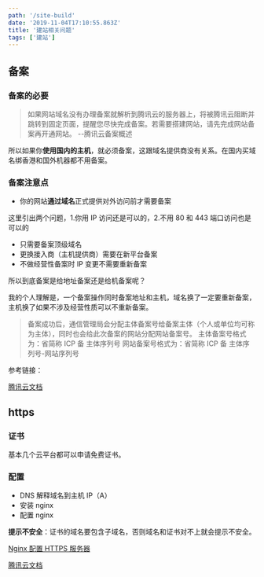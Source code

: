 ```yaml
---
path: '/site-build'
date: '2019-11-04T17:10:55.863Z'
title: '建站相关问题'
tags: ['建站']
---
```


## 备案

### 备案的必要

> 如果网站域名没有办理备案就解析到腾讯云的服务器上，将被腾讯云阻断并跳转到固定页面，提醒您尽快完成备案。若需要搭建网站，请先完成网站备案再开通网站。 --腾讯云备案概述

所以如果你**使用国内的主机**，就必须备案，这跟域名提供商没有关系。在国内买域名绑香港和国外机器都不用备案。

### 备案注意点

- 你的网站**通过域名**正式提供对外访问前才需要备案

这里引出两个问题，1.你用 IP 访问还是可以的，2.不用 80 和 443 端口访问也是可以的

- 只需要备案顶级域名
- 更换接入商（主机提供商）需要在新平台备案
- 不做经营性备案时 IP 变更不需要重新备案

所以到底备案是给地址备案还是给机备案呢？

我的个人理解是，一个备案操作同时备案地址和主机，域名换了一定要重新备案，主机换了如果不涉及经营性质可以不重新备案。

> 备案成功后，通信管理局会分配主体备案号给备案主体（个人或单位均可称为主体），同时也会给此次备案的网站分配网站备案号。
> 主体备案号格式为：省简称 ICP 备 主体序列号
> 网站备案号格式为：省简称 ICP 备 主体序列号-网站序列号

参考链接：

[腾讯云文档](https://cloud.tencent.com/document/product/243/19630)

## https

### 证书

基本几个云平台都可以申请免费证书。

### 配置

- DNS 解释域名到主机 IP（A）
- 安装 nginx
- 配置 nginx

**提示不安全**：证书的域名要包含子域名，否则域名和证书对不上就会提示不安全。

[Nginx 配置 HTTPS 服务器](https://aotu.io/notes/2016/08/16/nginx-https/index.html)

[腾讯云文档](https://cloud.tencent.com/document/product/400/35244)
